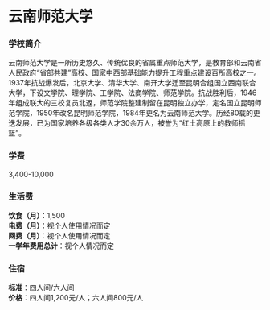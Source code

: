 # 云南师范大学
### 学校简介
云南师范大学是一所历史悠久、传统优良的省属重点师范大学，是教育部和云南省人民政府“省部共建”高校、国家中西部基础能力提升工程重点建设百所高校之一。 1937年抗战爆发后，北京大学、清华大学、南开大学迁至昆明合组国立西南联合大学，下设文学院、理学院、工学院、法商学院、师范学院。抗战胜利后，1946年组成联大的三校复员北返，师范学院整建制留在昆明独立办学，定名国立昆明师范学院，1950年改名昆明师范学院，1984年更名为云南师范大学。历经80载的更迭发展，已为国家培养各级各类人才30余万人，被誉为“红土高原上的教师摇篮”。

### 学费
3,400-10,000

### 生活费
**饮食（月）**：1,500  
**电费（月）**：视个人使用情况而定  
**网费（月）**：视个人使用情况而定  
**一学年费用总计**：视个人情况而定  

### 住宿
**标准**：四人间/六人间  
**价格**：四人间1,200元/人；六人间800元/人  
